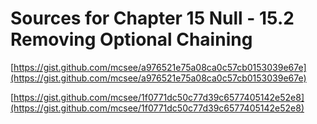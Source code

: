 # Sources for Chapter 15 Null - 15.2 Removing Optional Chaining


[https://gist.github.com/mcsee/a976521e75a08ca0c57cb0153039e67e](https://gist.github.com/mcsee/a976521e75a08ca0c57cb0153039e67e)

[https://gist.github.com/mcsee/1f0771dc50c77d39c6577405142e52e8](https://gist.github.com/mcsee/1f0771dc50c77d39c6577405142e52e8)